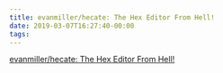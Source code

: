 ```yaml
---
title: evanmiller/hecate: The Hex Editor From Hell!
date: 2019-03-07T16:27:40-00:00
tags:
---
```


[evanmiller/hecate: The Hex Editor From Hell!](https://github.com/evanmiller/hecate)
